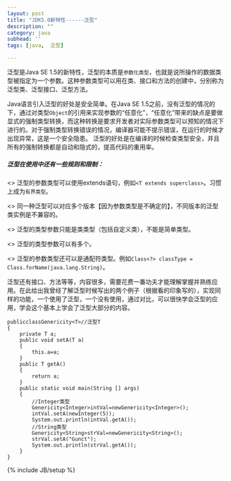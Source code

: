 ```yaml
---
layout: post
title: "JDK5.0新特性------泛型"
description: ""
category: java
subhead: ''
tags: [java,  泛型]

---
```

泛型是Java SE 1.5的新特性，泛型的本质是`参数化类型`，也就是说所操作的数据类型被指定为一个参数。这种参数类型可以用在类、接口和方法的创建中，分别称为泛型类、泛型接口、泛型方法。

Java语言引入泛型的好处是安全简单。在Java SE 1.5之前，没有泛型的情况的下，通过对类型`Object`的引用来实现参数的“任意化”，“任意化”带来的缺点是要做显式的强制类型转换，而这种转换是要求开发者对实际参数类型可以预知的情况下进行的。对于强制类型转换错误的情况，编译器可能不提示错误，在运行的时候才出现异常，这是一个安全隐患。
泛型的好处是在编译的时候检查类型安全，并且所有的强制转换都是自动和隐式的，提高代码的重用率。

##### 泛型在使用中还有一些规则和限制：

<> 泛型的参数类型可以使用extends语句，例如```<T extends superclass>```。习惯上成为`有界类型`。

<> 同一种泛型可以对应多个版本【因为参数类型是不确定的】，不同版本的泛型类实例是不兼容的。

<> 泛型的类型参数只能是类类型（包括自定义类），不能是简单类型。

<> 泛型的类型参数可以有多个。

<> 泛型的参数类型还可以是通配符类型。例如`Class<?> classType = Class.forName(java.lang.String)`。

泛型还有接口、方法等等，内容很多，需要花费一番功夫才能理解掌握并熟练应用。在此给出我曾经了解泛型时候写出的两个例子（根据看的印象写的），实现同样的功能，一个使用了泛型，一个没有使用，通过对比，可以很快学会泛型的应用，学会这个基本上学会了泛型大部分的内容。

    publicclassGenericity<T>//泛型T  
    {  
        private T a;  
        public void setA(T a)  
        {  
            this.a=a;  
        }  
        public T getA()  
        {  
            return a;  
        }  
        public static void main(String [] args)  
        {  
            //Integer类型  
            Genericity<Integer>intVal=newGenericity<Integer>();  
            intVal.setA(newInteger(5));  
            System.out.println(intVal.getA());  
            //String类型  
            Genericity<String>strVal=newGenericity<String>();  
            strVal.setA("Gunct");  
            System.out.println(strVal.getA());  
        }  
    }   

{% include JB/setup %}